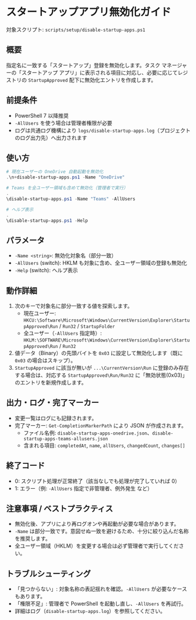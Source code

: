 # スタートアップアプリ無効化ガイド

対象スクリプト: `scripts/setup/disable-startup-apps.ps1`

## 概要
指定名に一致する「スタートアップ」登録を無効化します。タスク マネージャーの「スタートアップ アプリ」に表示される項目に対応し、必要に応じてレジストリの `StartupApproved` 配下に無効化エントリを作成します。

## 前提条件
- PowerShell 7 以降推奨
- `-AllUsers` を使う場合は管理者権限が必要
- ログは共通ログ機構により `logs/disable-startup-apps.log`（プロジェクトのログ出力先）へ出力されます

## 使い方

```powershell
# 現在ユーザーの OneDrive 自動起動を無効化
.\n+disable-startup-apps.ps1 -Name "OneDrive"

# Teams を全ユーザー領域も含めて無効化（管理者で実行）
.
\disable-startup-apps.ps1 -Name "Teams" -AllUsers

# ヘルプ表示
.
\disable-startup-apps.ps1 -Help
```

## パラメータ
- `-Name <string>`: 無効化対象名（部分一致）
- `-AllUsers` (switch): HKLM も対象に含め、全ユーザー領域の登録も無効化
- `-Help` (switch): ヘルプ表示

## 動作詳細
1. 次のキーで対象名に部分一致する値を探索します。
   - 現在ユーザー: `HKCU:\Software\Microsoft\Windows\CurrentVersion\Explorer\StartupApproved\Run` / `Run32` / `StartupFolder`
   - 全ユーザー（`-AllUsers` 指定時）: `HKLM:\SOFTWARE\Microsoft\Windows\CurrentVersion\Explorer\StartupApproved\Run` / `Run32`
2. 値データ（Binary）の先頭バイトを `0x03` に設定して無効化します（既に `0x03` の場合はスキップ）。
3. `StartupApproved` に該当が無いが `...\CurrentVersion\Run` に登録のみ存在する場合は、対応する `StartupApproved\Run/Run32` に「無効状態(0x03)」のエントリを新規作成します。

## 出力・ログ・完了マーカー
- 変更一覧はログにも記録されます。
- 完了マーカー: `Get-CompletionMarkerPath` により JSON が作成されます。
  - ファイル名例: `disable-startup-apps-onedrive.json`、`disable-startup-apps-teams-allusers.json`
  - 含まれる項目: `completedAt`, `name`, `allUsers`, `changedCount`, `changes[]`

## 終了コード
- 0: スクリプト処理が正常終了（該当なしでも処理が完了していれば 0）
- 1: エラー（例: `-AllUsers` 指定で非管理者、例外発生 など）

## 注意事項 / ベストプラクティス
- 無効化後、アプリにより再ログオンや再起動が必要な場合があります。
- `-Name` は部分一致です。意図せぬ一致を避けるため、十分に絞り込んだ名称を推奨します。
- 全ユーザー領域（HKLM）を変更する場合は必ず管理者で実行してください。

## トラブルシューティング
- 「見つからない」: 対象名称の表記揺れを確認。`-AllUsers` が必要なケースもあります。
- 「権限不足」: 管理者で PowerShell を起動し直し、`-AllUsers` を再試行。
- 詳細はログ（`disable-startup-apps.log`）を参照してください。


